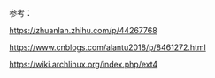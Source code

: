 参考：

https://zhuanlan.zhihu.com/p/44267768

https://www.cnblogs.com/alantu2018/p/8461272.html

https://wiki.archlinux.org/index.php/ext4